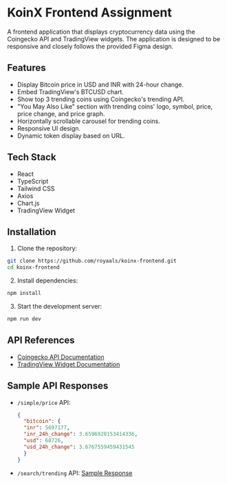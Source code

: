 # KoinX Frontend Assignment

A frontend application that displays cryptocurrency data using the Coingecko API and TradingView widgets. The application is designed to be responsive and closely follows the provided Figma design.

## Features

- Display Bitcoin price in USD and INR with 24-hour change.
- Embed TradingView's BTCUSD chart.
- Show top 3 trending coins using Coingecko's trending API.
- "You May Also Like" section with trending coins' logo, symbol, price, price change, and price graph.
- Horizontally scrollable carousel for trending coins.
- Responsive UI design.
- Dynamic token display based on URL.

## Tech Stack

- React
- TypeScript
- Tailwind CSS
- Axios
- Chart.js
- TradingView Widget

## Installation

1. Clone the repository:
  ```bash
  git clone https://github.com/royaals/koinx-frontend.git
  cd koinx-frontend
  ```

2. Install dependencies:
  ```bash
  npm install
  ```

3. Start the development server:
  ```bash
  npm run dev
  ```

## API References

- [Coingecko API Documentation](https://www.coingecko.com/api/documentation)
- [TradingView Widget Documentation](https://www.tradingview.com/widget-docs/widgets/charts/advanced-chart/)

## Sample API Responses

- `/simple/price` API:
  ```json
  {
    "bitcoin": {
    "inr": 5697177,
    "inr_24h_change": 3.6596920153414336,
    "usd": 68726,
    "usd_24h_change": 3.6767559459431545
    }
  }
  ```

- `/search/trending` API: [Sample Response](https://www.notion.so/Sample-API-Response-search-trending-e85623b447e94deb9da67d3b112b8761?pvs=21)

